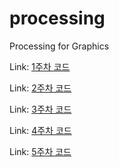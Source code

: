 # processing
Processing for Graphics

Link: [1주차 코드][1Link]

[1Link]: https://github.com/ansanghyun20/processing/blob/master/6%EC%A3%BC%EC%B0%A8_%EA%B3%BC%EC%A0%9C1.md

Link: [2주차 코드][2Link]

[2Link]: https://github.com/ansanghyun20/processing/blob/master/6%EC%A3%BC%EC%B0%A8_%EA%B3%BC%EC%A0%9C2.md

Link: [3주차 코드][3Link]

[3Link]: https://github.com/ansanghyun20/processing/blob/master/6%EC%A3%BC%EC%B0%A8_%EA%B3%BC%EC%A0%9C3.md

Link: [4주차 코드][4Link]

[4Link]: https://github.com/ansanghyun20/processing/blob/master/6%EC%A3%BC%EC%B0%A8_%EA%B3%BC%EC%A0%9C4.md

Link: [5주차 코드][5Link]

[5Link]: https://github.com/ansanghyun20/processing/blob/master/6%EC%A3%BC%EC%B0%A8_%EA%B3%BC%EC%A0%9C5.md
